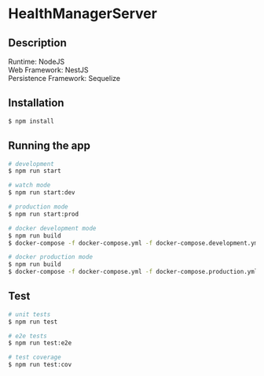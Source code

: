 # HealthManagerServer

## Description

Runtime: NodeJS<br/>
Web Framework: NestJS<br/>
Persistence Framework: Sequelize

## Installation

```bash
$ npm install
```

## Running the app

```bash
# development
$ npm run start

# watch mode
$ npm run start:dev

# production mode
$ npm run start:prod

# docker development mode
$ npm run build
$ docker-compose -f docker-compose.yml -f docker-compose.development.yml -p [container name prefix] up --scale web=[scale size] -d --build

# docker production mode
$ npm run build
$ docker-compose -f docker-compose.yml -f docker-compose.production.yml -p [container name prefix] up --scale web=[scale size] -d --build
```

## Test

```bash
# unit tests
$ npm run test

# e2e tests
$ npm run test:e2e

# test coverage
$ npm run test:cov
```

